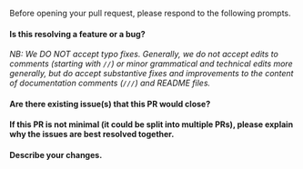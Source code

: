 Before opening your pull request, please respond to the following prompts.

#### Is this resolving a feature or a bug?

_NB: We DO NOT accept typo fixes. Generally, we do not accept edits to comments (starting with `//`) or minor grammatical and technical edits more generally, but do accept substantive fixes and improvements to the content of documentation comments (`///`) and README files._

#### Are there existing issue(s) that this PR would close?

#### If this PR is not minimal (it could be split into multiple PRs), please explain why the issues are best resolved together. 

#### Describe your changes.
